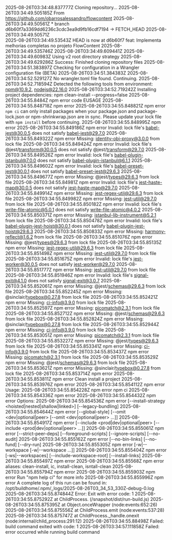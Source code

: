 2025-08-26T03:34:48.837777Z	Cloning repository...
2025-08-26T03:34:49.505185Z	From https://github.com/obarrosalessandro/flowcontent
2025-08-26T03:34:49.50561Z	 * branch            d6b60f7a3369dd6236c3cdc3ea9d9fb16cdf7194 -> FETCH_HEAD
2025-08-26T03:34:49.50571Z	
2025-08-26T03:34:49.53543Z	HEAD is now at d6b60f7 feat: Implementa melhorias completas no projeto FlowContent
2025-08-26T03:34:49.535746Z	
2025-08-26T03:34:49.609441Z	
2025-08-26T03:34:49.60983Z	Using v2 root directory strategy
2025-08-26T03:34:49.629286Z	Success: Finished cloning repository files
2025-08-26T03:34:51.383897Z	Checking for configuration in a Wrangler configuration file (BETA)
2025-08-26T03:34:51.384383Z	
2025-08-26T03:34:52.529127Z	No wrangler.toml file found. Continuing.
2025-08-26T03:34:52.718594Z	Detected the following tools from environment: npm@10.9.2, nodejs@22.16.0
2025-08-26T03:34:52.719242Z	Installing project dependencies: npm clean-install --progress=false
2025-08-26T03:34:55.8484Z	npm error code EUSAGE
2025-08-26T03:34:55.848718Z	npm error
2025-08-26T03:34:55.848821Z	npm error `npm ci` can only install packages when your package.json and package-lock.json or npm-shrinkwrap.json are in sync. Please update your lock file with `npm install` before continuing.
2025-08-26T03:34:55.848995Z	npm error
2025-08-26T03:34:55.849186Z	npm error Invalid: lock file's babel-jest@30.0.5 does not satisfy babel-jest@29.7.0
2025-08-26T03:34:55.849322Z	npm error Missing: identity-obj-proxy@3.0.0 from lock file
2025-08-26T03:34:55.849424Z	npm error Invalid: lock file's @jest/transform@30.0.5 does not satisfy @jest/transform@29.7.0
2025-08-26T03:34:55.849526Z	npm error Invalid: lock file's babel-plugin-istanbul@7.0.0 does not satisfy babel-plugin-istanbul@6.1.1
2025-08-26T03:34:55.849602Z	npm error Invalid: lock file's babel-preset-jest@30.0.1 does not satisfy babel-preset-jest@29.6.3
2025-08-26T03:34:55.849677Z	npm error Missing: @jest/types@29.6.3 from lock file
2025-08-26T03:34:55.84981Z	npm error Invalid: lock file's jest-haste-map@30.0.5 does not satisfy jest-haste-map@29.7.0
2025-08-26T03:34:55.849914Z	npm error Missing: jest-regex-util@29.6.3 from lock file
2025-08-26T03:34:55.849982Z	npm error Missing: jest-util@29.7.0 from lock file
2025-08-26T03:34:55.850182Z	npm error Invalid: lock file's write-file-atomic@5.0.1 does not satisfy write-file-atomic@4.0.2
2025-08-26T03:34:55.850371Z	npm error Missing: istanbul-lib-instrument@5.2.1 from lock file
2025-08-26T03:34:55.850478Z	npm error Invalid: lock file's babel-plugin-jest-hoist@30.0.1 does not satisfy babel-plugin-jest-hoist@29.6.3
2025-08-26T03:34:55.850833Z	npm error Missing: harmony-reflect@1.6.2 from lock file
2025-08-26T03:34:55.851076Z	npm error Missing: @jest/types@29.6.3 from lock file
2025-08-26T03:34:55.85135Z	npm error Missing: jest-regex-util@29.6.3 from lock file
2025-08-26T03:34:55.851498Z	npm error Missing: jest-util@29.7.0 from lock file
2025-08-26T03:34:55.851675Z	npm error Invalid: lock file's jest-worker@30.0.5 does not satisfy jest-worker@29.7.0
2025-08-26T03:34:55.851777Z	npm error Missing: jest-util@29.7.0 from lock file
2025-08-26T03:34:55.851946Z	npm error Invalid: lock file's signal-exit@4.1.0 does not satisfy signal-exit@3.0.7
2025-08-26T03:34:55.852061Z	npm error Missing: @jest/schemas@29.6.3 from lock file
2025-08-26T03:34:55.852245Z	npm error Missing: @sinclair/typebox@0.27.8 from lock file
2025-08-26T03:34:55.852421Z	npm error Missing: ci-info@3.9.0 from lock file
2025-08-26T03:34:55.852597Z	npm error Missing: picomatch@2.3.1 from lock file
2025-08-26T03:34:55.852712Z	npm error Missing: @jest/schemas@29.6.3 from lock file
2025-08-26T03:34:55.852824Z	npm error Missing: @sinclair/typebox@0.27.8 from lock file
2025-08-26T03:34:55.852944Z	npm error Missing: ci-info@3.9.0 from lock file
2025-08-26T03:34:55.853051Z	npm error Missing: picomatch@2.3.1 from lock file
2025-08-26T03:34:55.853227Z	npm error Missing: @jest/types@29.6.3 from lock file
2025-08-26T03:34:55.853341Z	npm error Missing: ci-info@3.9.0 from lock file
2025-08-26T03:34:55.853437Z	npm error Missing: picomatch@2.3.1 from lock file
2025-08-26T03:34:55.853529Z	npm error Missing: @jest/schemas@29.6.3 from lock file
2025-08-26T03:34:55.853621Z	npm error Missing: @sinclair/typebox@0.27.8 from lock file
2025-08-26T03:34:55.853714Z	npm error
2025-08-26T03:34:55.853811Z	npm error Clean install a project
2025-08-26T03:34:55.853976Z	npm error
2025-08-26T03:34:55.854112Z	npm error Usage:
2025-08-26T03:34:55.854228Z	npm error npm ci
2025-08-26T03:34:55.854336Z	npm error
2025-08-26T03:34:55.854432Z	npm error Options:
2025-08-26T03:34:55.854536Z	npm error [--install-strategy <hoisted|nested|shallow|linked>] [--legacy-bundling]
2025-08-26T03:34:55.854644Z	npm error [--global-style] [--omit <dev|optional|peer> [--omit <dev|optional|peer> ...]]
2025-08-26T03:34:55.854917Z	npm error [--include <prod|dev|optional|peer> [--include <prod|dev|optional|peer> ...]]
2025-08-26T03:34:55.855061Z	npm error [--strict-peer-deps] [--foreground-scripts] [--ignore-scripts] [--no-audit]
2025-08-26T03:34:55.855162Z	npm error [--no-bin-links] [--no-fund] [--dry-run]
2025-08-26T03:34:55.855305Z	npm error [-w|--workspace <workspace-name> [-w|--workspace <workspace-name> ...]]
2025-08-26T03:34:55.855404Z	npm error [-ws|--workspaces] [--include-workspace-root] [--install-links]
2025-08-26T03:34:55.855497Z	npm error
2025-08-26T03:34:55.85568Z	npm error aliases: clean-install, ic, install-clean, isntall-clean
2025-08-26T03:34:55.855794Z	npm error
2025-08-26T03:34:55.855903Z	npm error Run "npm help ci" for more info
2025-08-26T03:34:55.855996Z	npm error A complete log of this run can be found in: /opt/buildhome/.npm/_logs/2025-08-26T03_34_53_330Z-debug-0.log
2025-08-26T03:34:55.874844Z	Error: Exit with error code: 1
2025-08-26T03:34:55.875292Z	    at ChildProcess.<anonymous> (/snapshot/dist/run-build.js)
2025-08-26T03:34:55.875395Z	    at Object.onceWrapper (node:events:652:26)
2025-08-26T03:34:55.875556Z	    at ChildProcess.emit (node:events:537:28)
2025-08-26T03:34:55.875747Z	    at ChildProcess._handle.onexit (node:internal/child_process:291:12)
2025-08-26T03:34:55.88498Z	Failed: build command exited with code: 1
2025-08-26T03:34:57.111858Z	Failed: error occurred while running build command